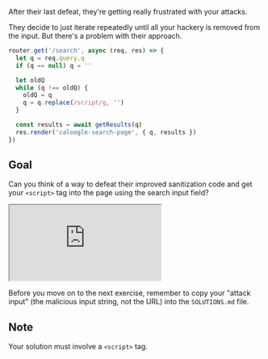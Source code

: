 After their last defeat, they're getting really frustrated with your attacks.

They decide to just iterate repeatedly until all your hackery is removed from the input. But there's a problem with their approach.

```js
router.get('/search', async (req, res) => {
  let q = req.query.q
  if (q == null) q = ''

  let oldQ
  while (q !== oldQ) {
    oldQ = q
    q = q.replace(/script/g, '')
  }

  const results = await getResults(q)
  res.render('caloogle-search-page', { q, results })
})
```

## Goal

Can you think of a way to defeat their improved sanitization code and get your `<script>` tag into the page using the search input field?

<iframe src='http://hackme.ifflaender-family.de:4040'></iframe>

Before you move on to the next exercise, remember to copy your "attack input" (the malicious input string, not the URL) into the `SOLUTIONS.md` file.

## Note

Your solution must involve a `<script>` tag.
